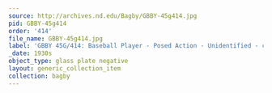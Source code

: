 ```yaml
---
source: http://archives.nd.edu/Bagby/GBBY-45g414.jpg
pid: GBBY-45g414
order: '414'
file_name: GBBY-45g414.jpg
label: 'GBBY 45G/414: Baseball Player - Posed Action - Unidentified - c1930s'
_date: 1930s
object_type: glass plate negative
layout: generic_collection_item
collection: bagby
---
```

